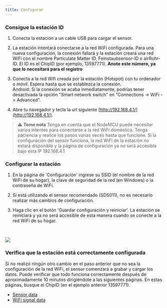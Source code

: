 ```yaml
---
title: Configurar
---
```

### Consigue la estación ID
1. Conecta la estación a un cable USB para cargar el sensor.

2. La estación intentará conectarse a la red WiFi configurada. Para una nueva configuración, la conexión fallará y la estación creará una red WiFi con el nombre Particulate Matter ID, Feinstaubsensor-ID o airRohr-ID. El ID es el ChipID (por ejemplo, 13597771). **Anote este número, ya que lo necesitará para el registro**

3. Conecta a la red Wifi creada por la estación (Hotspot) con tu ordenador o móvil. Espera hasta que se establezca la conexión. <br>Android: Si la conexión se acaba inmediatamente, podrías tener desactivada la opción "Smart network switch" en "Connections -> WiFi -> Advanced".

4. Abre tu navegador y tecla la url siguiente [http://192.168.4.1/](http://192.168.4.1/).

> ⚠️ **Tome nota**  Tenga en cuenta que el NodeMCU puede necesitar varios intentes para conectarse a la red WiFi doméstica. Tenga paciencia y realice los pasos varias veces hasta que funcione. Si la configuración del sensor funciona, la red WiFi de la estación no estará disponible y la página de configuración ya no será accesible bajo esta IP 192.168.4.1

### Configurar la estación
1. En la página de 'Configuración' ingrese su SSID (el nombre de la red WiFi de su hogar), la clave de seguridad de la red (en Windows) o la contraseña de WiFi.

2. Si está utilizando el sensor recomendado (SDS011), no es necesario realizar más cambios de configuración.

3. Haga clic en el botón 'Guardar configuración y reiniciar'. La estación se reiniciará y ya no será accesible de esta manera cuando se conecte a la red WiFi de su hogar.

<br>

![](../docs/airrohr/airrohr_config_initial.png)
<br>

### Verifica que la estación está correctamente configurada
Si no realizó ningún otro cambio en el paso anterior que no sea la configuración de la red WiFi, el sensor comenzará a grabar y cargar los datos. Puede verificar que todo funciona correctamente después de aproximadamente 10 minutos dirigiéndote a las siguientes páginas. En estas páginas, busque el ChipID (en el ejemplo anterior 13597771).

 * [Sensor data](http://www.madavi.de/sensor/graph.php)
 * [WiFi signal data](http://www.madavi.de/sensor/signal.php)
